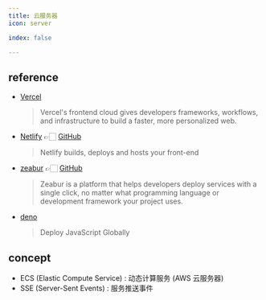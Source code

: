 ```yaml
---
title: 云服务器
icon: server

index: false

---
```


<!-- more -->

## reference

- [Vercel](https://vercel.com)
    > Vercel's frontend cloud gives developers frameworks, workflows, and infrastructure to build a faster, more personalized web.
- [Netlify](https://www.netlify.com) 👉🏻 [GitHub](https://github.com/netlify)
    > Netlify builds, deploys and hosts your front-end 
- [zeabur](https://zeabur.com) 👉🏻 [GitHub](https://github.com/zeabur)
    > Zeabur is a platform that helps developers deploy services with a single click, no matter what programming language or development framework your project uses.
- [deno](https://dash.deno.com)
    > Deploy JavaScript Globally

## concept

- ECS (Elastic Compute Service) : 动态计算服务 (AWS 云服务器)
- SSE (Server-Sent Events) : 服务推送事件 